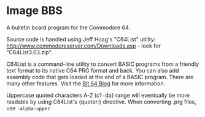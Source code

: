 # Image BBS
A bulletin board program for the Commodore 64.

Source code is handled using Jeff Hoag's "C64List" utility:
http://www.commodoreserver.com/Downloads.asp - look for "C64List3.03.zip".

C64List is a command-line utility to convert BASIC programs from a friendly text format to its native C64 PRG format and back. You can also add assembly code that gets loaded at the end of a BASIC program. There are many other features. Visit the [Bit 64 Blog]( http://commodoreserver.com/BlogView.asp?BID=620460DB83BF4CC1AE7FEF4E9AB4A228) for more information.

Uppercase quoted characters A-Z ($c1-$da} range will eventually be more readable by using C64List's {quoter:} directive.
When converting .prg files, use `-alpha:upper`.
